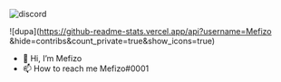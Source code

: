 ![discord](https://discord.c99.nl/widget/theme-3/220751792865017857.png)

![dupa](https://github-readme-stats.vercel.app/api?username=Mefizo &hide=contribs&count_private=true&show_icons=true)

- 👋 Hi, I’m Mefizo
- 📫 How to reach me Mefizo#0001
